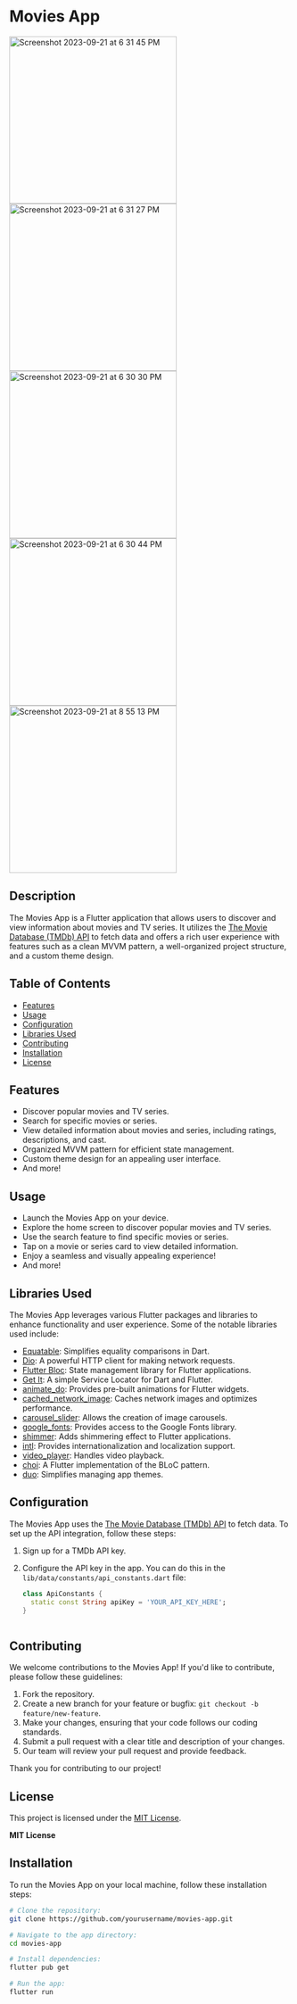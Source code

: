 # Movies App

<img width="300" alt="Screenshot 2023-09-21 at 6 31 45 PM" src="https://github.com/HassanHamdouna/move_app/assets/97970072/bf6a66fe-60b2-4063-ab01-3373aef55838">
<img width="300" alt="Screenshot 2023-09-21 at 6 31 27 PM" src="https://github.com/HassanHamdouna/move_app/assets/97970072/06670a09-524c-4fc4-b3ba-9faafe454d40">
<img width="300" alt="Screenshot 2023-09-21 at 6 30 30 PM" src="https://github.com/HassanHamdouna/move_app/assets/97970072/92ac1c40-e7cd-4198-96d4-a6662f16d78d">
<img width="300" alt="Screenshot 2023-09-21 at 6 30 44 PM" src="https://github.com/HassanHamdouna/move_app/assets/97970072/dfd5aaed-def4-482b-8ba1-1663b718b8fb">
<img width="300" alt="Screenshot 2023-09-21 at 8 55 13 PM" src="https://github.com/HassanHamdouna/move_app/assets/97970072/8f8ea38e-d74e-4e9e-b8c2-3274c145bd2a">



## Description

The Movies App is a Flutter application that allows users to discover and view information about movies and TV series. It utilizes the [The Movie Database (TMDb) API](https://developer.themoviedb.org/docs) to fetch data and offers a rich user experience with features such as a clean MVVM pattern, a well-organized project structure, and a custom theme design.

## Table of Contents

- [Features](#features)
- [Usage](#usage)
- [Configuration](#configuration)
- [Libraries Used](#libraries-used)
- [Contributing](#contributing)
- [Installation](#installation)
- [License](#license)

## Features

- Discover popular movies and TV series.
- Search for specific movies or series.
- View detailed information about movies and series, including ratings, descriptions, and cast.
- Organized MVVM pattern for efficient state management.
- Custom theme design for an appealing user interface.
- And more!


## Usage

- Launch the Movies App on your device.
- Explore the home screen to discover popular movies and TV series.
- Use the search feature to find specific movies or series.
- Tap on a movie or series card to view detailed information.
- Enjoy a seamless and visually appealing experience!
- And more!


## Libraries Used

The Movies App leverages various Flutter packages and libraries to enhance functionality and user experience. Some of the notable libraries used include:

- [Equatable](https://pub.dev/packages/equatable): Simplifies equality comparisons in Dart.
- [Dio](https://pub.dev/packages/dio): A powerful HTTP client for making network requests.
- [Flutter Bloc](https://pub.dev/packages/flutter_bloc): State management library for Flutter applications.
- [Get It](https://pub.dev/packages/get_it): A simple Service Locator for Dart and Flutter.
- [animate_do](https://pub.dev/packages/animate_do): Provides pre-built animations for Flutter widgets.
- [cached_network_image](https://pub.dev/packages/cached_network_image): Caches network images and optimizes performance.
- [carousel_slider](https://pub.dev/packages/carousel_slider): Allows the creation of image carousels.
- [google_fonts](https://pub.dev/packages/google_fonts): Provides access to the Google Fonts library.
- [shimmer](https://pub.dev/packages/shimmer): Adds shimmering effect to Flutter applications.
- [intl](https://pub.dev/packages/intl): Provides internationalization and localization support.
- [video_player](https://pub.dev/packages/video_player): Handles video playback.
- [choi](https://pub.dev/packages/choi): A Flutter implementation of the BLoC pattern.
- [duo](https://pub.dev/packages/duo): Simplifies managing app themes.


## Configuration

The Movies App uses the [The Movie Database (TMDb) API](https://developer.themoviedb.org/docs) to fetch data. To set up the API integration, follow these steps:

1. Sign up for a TMDb API key.
2. Configure the API key in the app. You can do this in the `lib/data/constants/api_constants.dart` file:

   ```dart
   class ApiConstants {
     static const String apiKey = 'YOUR_API_KEY_HERE';
   }



## Contributing

We welcome contributions to the Movies App! If you'd like to contribute, please follow these guidelines:

1. Fork the repository.
2. Create a new branch for your feature or bugfix: `git checkout -b feature/new-feature`.
3. Make your changes, ensuring that your code follows our coding standards.
4. Submit a pull request with a clear title and description of your changes.
5. Our team will review your pull request and provide feedback.

Thank you for contributing to our project!


## License

This project is licensed under the [MIT License](LICENSE).

**MIT License**


  

## Installation

To run the Movies App on your local machine, follow these installation steps:

```bash
# Clone the repository:
git clone https://github.com/yourusername/movies-app.git

# Navigate to the app directory:
cd movies-app

# Install dependencies:
flutter pub get

# Run the app:
flutter run


